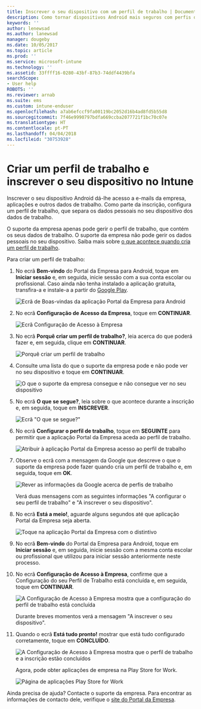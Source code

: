 ```yaml
---
title: Inscrever o seu dispositivo com um perfil de trabalho | Documentos da Microsoft
description: Como tornar dispositivos Android mais seguros com perfis de trabalho.
keywords: ''
author: lenewsad
ms.author: lanewsad
manager: dougeby
ms.date: 10/05/2017
ms.topic: article
ms.prod: ''
ms.service: microsoft-intune
ms.technology: ''
ms.assetid: 33ffff16-0280-43bf-87b3-74ddf4439bfa
searchScope:
- User help
ROBOTS: ''
ms.reviewer: arnab
ms.suite: ems
ms.custom: intune-enduser
ms.openlocfilehash: a7ab6efccf9fa00119bc2052d16b4ad8fd5b55d8
ms.sourcegitcommit: 7f46e9990797bdfa669ccba2077721f1bc70c07e
ms.translationtype: HT
ms.contentlocale: pt-PT
ms.lasthandoff: 04/04/2018
ms.locfileid: "30753928"
---
```

# <a name="create-a-work-profile-and-enroll-your-device-in-intune"></a>Criar um perfil de trabalho e inscrever o seu dispositivo no Intune

Inscrever o seu dispositivo Android dá-lhe acesso a e-mails da empresa, aplicações e outros dados de trabalho. Como parte da inscrição, configura um perfil de trabalho, que separa os dados pessoais no seu dispositivo dos dados de trabalho.

O suporte da empresa apenas pode gerir o perfil de trabalho, que contém os seus dados de trabalho. O suporte da empresa não pode gerir os dados pessoais no seu dispositivo. Saiba mais sobre [o que acontece quando cria um perfil de trabalho](what-happens-when-you-create-a-work-profile-android.md).

Para criar um perfil de trabalho:

1.  No ecrã **Bem-vindo** do Portal da Empresa para Android, toque em **Iniciar sessão** e, em seguida, inicie sessão com a sua conta escolar ou profissional. Caso ainda não tenha instalado a aplicação gratuita, transfira-a e instale-a a partir do [Google Play](http://play.google.com/store/apps/details?id=com.microsoft.windowsintune.companyportal).

    ![Ecrã de Boas-vindas da aplicação Portal da Empresa para Android](./media/and-enroll-0-welcome-screen.png)

2. No ecrã **Configuração de Acesso da Empresa**, toque em **CONTINUAR**.

    ![Ecrã Configuração de Acesso à Empresa](/intune/media/android_cp_enroll_01_1709_new.png)

3.  No ecrã **Porquê criar um perfil de trabalho?**, leia acerca do que poderá fazer e, em seguida, clique em **CONTINUAR**.

    ![Porquê criar um perfil de trabalho](./media/andr-afw-why-create-a-work-profile.png)

4.  Consulte uma lista do que o suporte da empresa pode e não pode ver no seu dispositivo e toque em **CONTINUAR**.

    ![O que o suporte da empresa consegue e não consegue ver no seu dispositivo](/intune/media/android_cp_enroll_02_after_1710.png)

5.  No ecrã **O que se segue?**, leia sobre o que acontece durante a inscrição e, em seguida, toque em **INSCREVER**.

    ![Ecrã "O que se segue?"](/intune/media/android_work_cp_enroll_03_after_1710.png)

6. No ecrã **Configurar o perfil de trabalho**, toque em **SEGUINTE** para permitir que a aplicação Portal da Empresa aceda ao perfil de trabalho.

    ![Atribuir à aplicação Portal da Empresa acesso ao perfil de trabalho](./media/andr-afw-tap-next-to-set-up-work-profile.png)

7. Observe o ecrã com a mensagem da Google que descreve o que o suporte da empresa pode fazer quando cria um perfil de trabalho e, em seguida, toque em **OK**.

    ![Rever as informações da Google acerca de perfis de trabalho](./media/andr-afw-google-screen-what-it-can-do.png)

    Verá duas mensagens com as seguintes informações "A configurar o seu perfil de trabalho" e "A inscrever o seu dispositivo".

8. No ecrã **Está a meio!**, aguarde alguns segundos até que aplicação Portal da Empresa seja aberta.

    ![Toque na aplicação Portal da Empresa com o distintivo](./media/andr-afw-tap-work-badged-company-portal-icon2.png)

9. No ecrã **Bem-vindo** do Portal da Empresa para Android, toque em **Iniciar sessão** e, em seguida, inicie sessão com a mesma conta escolar ou profissional que utilizou para iniciar sessão anteriormente neste processo.

10. No ecrã **Configuração de Acesso à Empresa**, confirme que a Configuração do seu Perfil de Trabalho está concluída e, em seguida, toque em **CONTINUAR**.

    ![A Configuração de Acesso à Empresa mostra que a configuração do perfil de trabalho está concluída](./media/andr-afw-work-profile-now-set-up.png)

    Durante breves momentos verá a mensagem "A inscrever o seu dispositivo".

11. Quando o ecrã **Está tudo pronto!** mostrar que está tudo configurado corretamente, toque em **CONCLUÍDO**.

    ![A Configuração de Acesso à Empresa mostra que o perfil de trabalho e a inscrição estão concluídos](/intune/media/android_work_cp_enroll_04_after_1710.png)

    Agora, pode obter aplicações de empresa na Play Store for Work.

    ![Página de aplicações Play Store for Work](./media/andr-afw-tap-work-play-store-icon.png)

Ainda precisa de ajuda? Contacte o suporte da empresa. Para encontrar as informações de contacto dele, verifique o [site do Portal da Empresa](https://portal.manage.microsoft.com#HelpDeskDialog).
